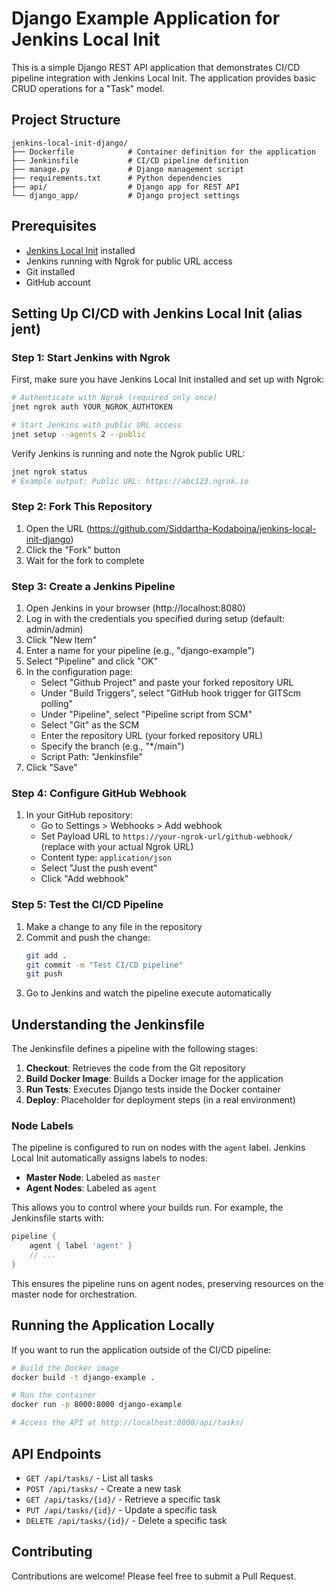 # Django Example Application for Jenkins Local Init

This is a simple Django REST API application that demonstrates CI/CD pipeline integration with Jenkins Local Init. The application provides basic CRUD operations for a "Task" model.

## Project Structure

```
jenkins-local-init-django/
├── Dockerfile            # Container definition for the application
├── Jenkinsfile           # CI/CD pipeline definition
├── manage.py             # Django management script
├── requirements.txt      # Python dependencies
├── api/                  # Django app for REST API
└── django_app/           # Django project settings
```

## Prerequisites 

- [Jenkins Local Init](https://github.com/Siddartha-Kodaboina/jenkins-local-init) installed
- Jenkins running with Ngrok for public URL access
- Git installed
- GitHub account

## Setting Up CI/CD with Jenkins Local Init (alias jent)

### Step 1: Start Jenkins with Ngrok

First, make sure you have Jenkins Local Init installed and set up with Ngrok:

```bash
# Authenticate with Ngrok (required only once)
jnet ngrok auth YOUR_NGROK_AUTHTOKEN

# Start Jenkins with public URL access
jnet setup --agents 2 --public
```

Verify Jenkins is running and note the Ngrok public URL:

```bash
jnet ngrok status
# Example output: Public URL: https://abc123.ngrok.io
```

### Step 2: Fork This Repository

1. Open the URL (https://github.com/Siddartha-Kodaboina/jenkins-local-init-django)
2. Click the "Fork" button
3. Wait for the fork to complete


### Step 3: Create a Jenkins Pipeline

1. Open Jenkins in your browser (http://localhost:8080)
2. Log in with the credentials you specified during setup (default: admin/admin)
3. Click "New Item"
4. Enter a name for your pipeline (e.g., "django-example")
5. Select "Pipeline" and click "OK"
6. In the configuration page:
   - Select "Github Project" and paste your forked repository URL
   - Under "Build Triggers", select "GitHub hook trigger for GITScm polling"
   - Under "Pipeline", select "Pipeline script from SCM"
   - Select "Git" as the SCM
   - Enter the repository URL (your forked repository URL)
   - Specify the branch (e.g., "*/main")
   - Script Path: "Jenkinsfile"
7. Click "Save"

### Step 4: Configure GitHub Webhook

1. In your GitHub repository:
   - Go to Settings > Webhooks > Add webhook
   - Set Payload URL to `https://your-ngrok-url/github-webhook/` (replace with your actual Ngrok URL)
   - Content type: `application/json`
   - Select "Just the push event"
   - Click "Add webhook"

### Step 5: Test the CI/CD Pipeline

1. Make a change to any file in the repository
2. Commit and push the change:
   ```bash
   git add .
   git commit -m "Test CI/CD pipeline"
   git push
   ```
3. Go to Jenkins and watch the pipeline execute automatically

## Understanding the Jenkinsfile

The Jenkinsfile defines a pipeline with the following stages:

1. **Checkout**: Retrieves the code from the Git repository
2. **Build Docker Image**: Builds a Docker image for the application
3. **Run Tests**: Executes Django tests inside the Docker container
4. **Deploy**: Placeholder for deployment steps (in a real environment)

### Node Labels

The pipeline is configured to run on nodes with the `agent` label. Jenkins Local Init automatically assigns labels to nodes:

- **Master Node**: Labeled as `master`
- **Agent Nodes**: Labeled as `agent`

This allows you to control where your builds run. For example, the Jenkinsfile starts with:

```groovy
pipeline {
    agent { label 'agent' }
    // ...
}
```

This ensures the pipeline runs on agent nodes, preserving resources on the master node for orchestration.

## Running the Application Locally

If you want to run the application outside of the CI/CD pipeline:

```bash
# Build the Docker image
docker build -t django-example .

# Run the container
docker run -p 8000:8000 django-example

# Access the API at http://localhost:8000/api/tasks/
```

## API Endpoints

- `GET /api/tasks/` - List all tasks
- `POST /api/tasks/` - Create a new task
- `GET /api/tasks/{id}/` - Retrieve a specific task
- `PUT /api/tasks/{id}/` - Update a specific task
- `DELETE /api/tasks/{id}/` - Delete a specific task

## Contributing

Contributions are welcome! Please feel free to submit a Pull Request.